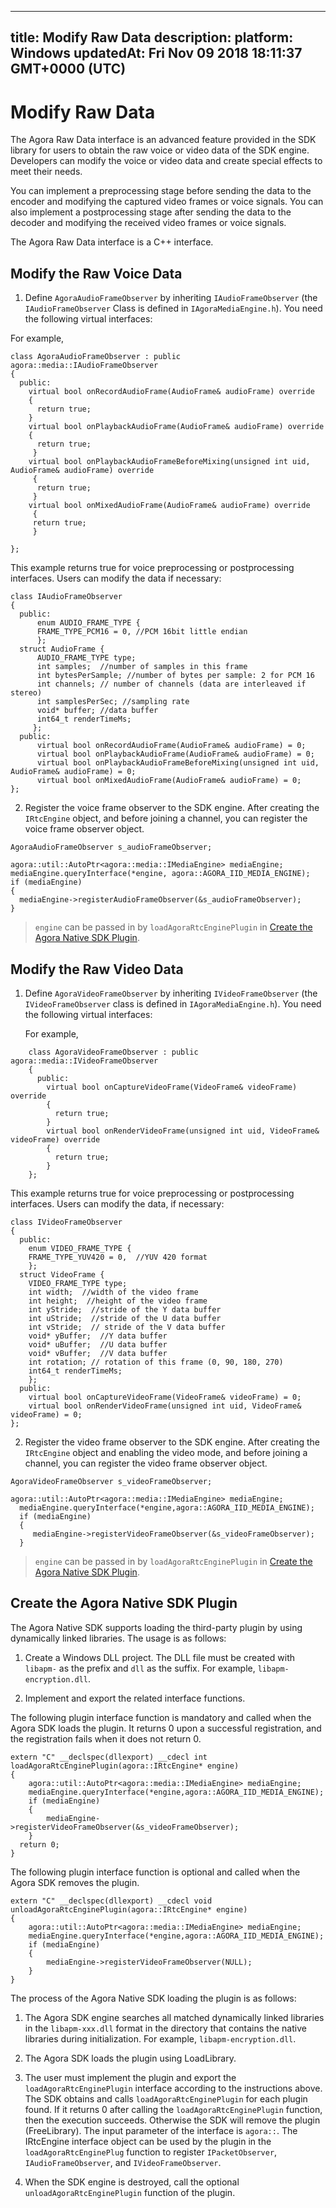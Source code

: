 
---
title: Modify Raw Data
description: 
platform: Windows
updatedAt: Fri Nov 09 2018 18:11:37 GMT+0000 (UTC)
---
# Modify Raw Data
The Agora Raw Data interface is an advanced feature provided in the SDK library for users to obtain the raw voice or video data of the SDK engine. Developers can modify the voice or video data and create special effects to meet their needs.

You can implement a preprocessing stage before sending the data to the encoder and modifying the captured video frames or voice signals. You can also implement a postprocessing stage after sending the data to the decoder and modifying the received video frames or voice signals.

The Agora Raw Data interface is a C++ interface. 

## Modify the Raw Voice Data

1.  Define <code>AgoraAudioFrameObserver</code> by inheriting <code>IAudioFrameObserver</code> (the <code>IAudioFrameObserver</code> Class is defined in <code>IAgoraMediaEngine.h</code>). You need the following virtual interfaces:


For example,

```
class AgoraAudioFrameObserver : public agora::media::IAudioFrameObserver
{
  public:
    virtual bool onRecordAudioFrame(AudioFrame& audioFrame) override
    {
      return true;
    }
    virtual bool onPlaybackAudioFrame(AudioFrame& audioFrame) override
    {
      return true;
     }
    virtual bool onPlaybackAudioFrameBeforeMixing(unsigned int uid, AudioFrame& audioFrame) override
     {
      return true;
     }
    virtual bool onMixedAudioFrame(AudioFrame& audioFrame) override
     {
     return true;
     }

};
```

This example returns true for voice preprocessing or postprocessing interfaces. Users can modify the data if necessary:

```
class IAudioFrameObserver
{
  public:
      enum AUDIO_FRAME_TYPE {
      FRAME_TYPE_PCM16 = 0, //PCM 16bit little endian
      };
  struct AudioFrame {
      AUDIO_FRAME_TYPE type;
      int samples;  //number of samples in this frame
      int bytesPerSample; //number of bytes per sample: 2 for PCM 16
      int channels; // number of channels (data are interleaved if stereo)
      int samplesPerSec; //sampling rate
      void* buffer; //data buffer
      int64_t renderTimeMs;
     };
  public:
      virtual bool onRecordAudioFrame(AudioFrame& audioFrame) = 0;
      virtual bool onPlaybackAudioFrame(AudioFrame& audioFrame) = 0;
      virtual bool onPlaybackAudioFrameBeforeMixing(unsigned int uid, AudioFrame& audioFrame) = 0;
      virtual bool onMixedAudioFrame(AudioFrame& audioFrame) = 0;
};
```

2.  Register the voice frame observer to the SDK engine. After creating the <code>IRtcEngine</code> object, and before joining a channel, you can register the voice frame observer object.


```
AgoraAudioFrameObserver s_audioFrameObserver;

agora::util::AutoPtr<agora::media::IMediaEngine> mediaEngine;
mediaEngine.queryInterface(*engine, agora::AGORA_IID_MEDIA_ENGINE);
if (mediaEngine)
{
  mediaEngine->registerAudioFrameObserver(&s_audioFrameObserver);
}
```

> <code>engine</code> can be passed in by <code>loadAgoraRtcEnginePlugin</code> in [Create the Agora Native SDK Plugin](#create_plugin).

## Modify the Raw Video Data

1.  Define <code>AgoraVideoFrameObserver</code> by inheriting <code>IVideoFrameObserver</code> (the <code>IVideoFrameObserver</code> class is defined in <code>IAgoraMediaEngine.h</code>). You need the following virtual interfaces:

    For example,

```
    class AgoraVideoFrameObserver : public agora::media::IVideoFrameObserver
    {
      public:
        virtual bool onCaptureVideoFrame(VideoFrame& videoFrame) override
        {
          return true;
        }
        virtual bool onRenderVideoFrame(unsigned int uid, VideoFrame& videoFrame) override
        {
          return true;
        }
    };
```


This example returns true for voice preprocessing or postprocessing interfaces. Users can modify the data, if necessary:

```
class IVideoFrameObserver
{
  public:
    enum VIDEO_FRAME_TYPE {
    FRAME_TYPE_YUV420 = 0,  //YUV 420 format
    };
  struct VideoFrame {
    VIDEO_FRAME_TYPE type;
    int width;  //width of the video frame
    int height;  //height of the video frame
    int yStride;  //stride of the Y data buffer
    int uStride;  //stride of the U data buffer
    int vStride;  // stride of the V data buffer
    void* yBuffer;  //Y data buffer
    void* uBuffer;  //U data buffer
    void* vBuffer;  //V data buffer
    int rotation; // rotation of this frame (0, 90, 180, 270)
    int64_t renderTimeMs;
    };
  public:
    virtual bool onCaptureVideoFrame(VideoFrame& videoFrame) = 0;
    virtual bool onRenderVideoFrame(unsigned int uid, VideoFrame& videoFrame) = 0;
};
```

2.  Register the video frame observer to the SDK engine. After creating the <code>IRtcEngine</code> object and enabling the video mode, and before joining a channel, you can register the video frame observer object.


```
AgoraVideoFrameObserver s_videoFrameObserver;

agora::util::AutoPtr<agora::media::IMediaEngine> mediaEngine;
  mediaEngine.queryInterface(*engine,agora::AGORA_IID_MEDIA_ENGINE);
  if (mediaEngine)
  {
     mediaEngine->registerVideoFrameObserver(&s_videoFrameObserver);
  }
```

> <code>engine</code> can be passed in by <code>loadAgoraRtcEnginePlugin</code> in [Create the Agora Native SDK Plugin](#create_plugin).

<a name="create_plugin"></a>
## Create the Agora Native SDK Plugin

The Agora Native SDK supports loading the third-party plugin by using dynamically linked libraries. The usage is as follows:

1.  Create a Windows DLL project. The DLL file must be created with <code>libapm-</code> as the prefix and <code>dll</code> as the suffix. For example, <code>libapm-encryption.dll</code>.

2.  Implement and export the related interface functions.


The following plugin interface function is mandatory and called when the Agora SDK loads the plugin. It returns 0 upon a successful registration, and the registration fails when it does not return 0.

```
extern "C" __declspec(dllexport) __cdecl int loadAgoraRtcEnginePlugin(agora::IRtcEngine* engine)
{
    agora::util::AutoPtr<agora::media::IMediaEngine> mediaEngine;
    mediaEngine.queryInterface(*engine,agora::AGORA_IID_MEDIA_ENGINE);
    if (mediaEngine)
    {
        mediaEngine->registerVideoFrameObserver(&s_videoFrameObserver);
    }
  return 0;
}
```

The following plugin interface function is optional and called when the Agora SDK removes the plugin.

```
extern "C" __declspec(dllexport) __cdecl void unloadAgoraRtcEnginePlugin(agora::IRtcEngine* engine)
{
    agora::util::AutoPtr<agora::media::IMediaEngine> mediaEngine;
    mediaEngine.queryInterface(*engine,agora::AGORA_IID_MEDIA_ENGINE);
    if (mediaEngine)
    {
        mediaEngine->registerVideoFrameObserver(NULL);
    }
}
```

The process of the Agora Native SDK loading the plugin is as follows:

1.  The Agora SDK engine searches all matched dynamically linked libraries in the <code>libapm-xxx.dll</code> format in the directory that contains the native libraries during initialization. For example, <code>libapm-encryption.dll</code>.

2.  The Agora SDK loads the plugin using LoadLibrary.

3.  The user must implement the plugin and export the <code>loadAgoraRtcEnginePlugin</code> interface according to the instructions above. The SDK obtains and calls <code>loadAgoraRtcEnginePlugin</code> for each plugin found. If it returns 0 after calling the <code>loadAgoraRtcEnginePlugin</code> function, then the execution succeeds. Otherwise the SDK will remove the plugin (FreeLibrary). The input parameter of the interface is <code>agora::</code>. The IRtcEngine interface object can be used by the plugin in the <code>loadAgoraRtcEnginePlug</code> function to register <code>IPacketObserver</code>, <code>IAudioFrameObserver</code>, and <code>IVideoFrameObserver</code>.

4.  When the SDK engine is destroyed, call the optional <code>unloadAgoraRtcEnginePlugin</code> function of the plugin.



